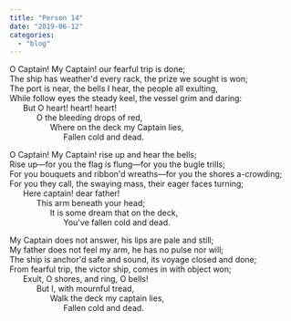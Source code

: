 ```yaml
---
title: "Person 14"
date: "2019-06-12"
categories: 
  - "blog"
---
```


O Captain! My Captain! our fearful trip is done;  
The ship has weather'd every rack, the prize we sought is won;  
The port is near, the bells I hear, the people all exulting,  
While follow eyes the steady keel, the vessel grim and daring:  
      But O heart! heart! heart!  
            O the bleeding drops of red,  
                  Where on the deck my Captain lies,  
                        Fallen cold and dead.

O Captain! My Captain! rise up and hear the bells;  
Rise up—for you the flag is flung—for you the bugle trills;  
For you bouquets and ribbon'd wreaths—for you the shores a-crowding;  
For you they call, the swaying mass, their eager faces turning;  
      Here captain! dear father!  
            This arm beneath your head;  
                  It is some dream that on the deck,  
                        You've fallen cold and dead.

My Captain does not answer, his lips are pale and still;  
My father does not feel my arm, he has no pulse nor will;  
The ship is anchor'd safe and sound, its voyage closed and done;  
From fearful trip, the victor ship, comes in with object won;  
      Exult, O shores, and ring, O bells!  
            But I, with mournful tread,  
                  Walk the deck my captain lies,  
                        Fallen cold and dead.



